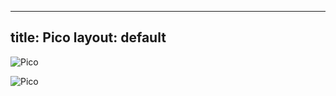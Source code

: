 


---
title: Pico
layout: default
---

![Pico](https://techcoffeehouse.com/wp-content/uploads/2022/10/0B8FD10C-E06A-4199-896F-E87D13C9B1B4.png)

![Pico](https://wallpapercave.com/wp/wp8990564.png)